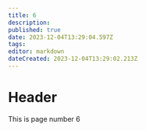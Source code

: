 ```yaml
---
title: 6
description: 
published: true
date: 2023-12-04T13:29:04.597Z
tags: 
editor: markdown
dateCreated: 2023-12-04T13:29:02.213Z
---
```


# Header
This is page number 6